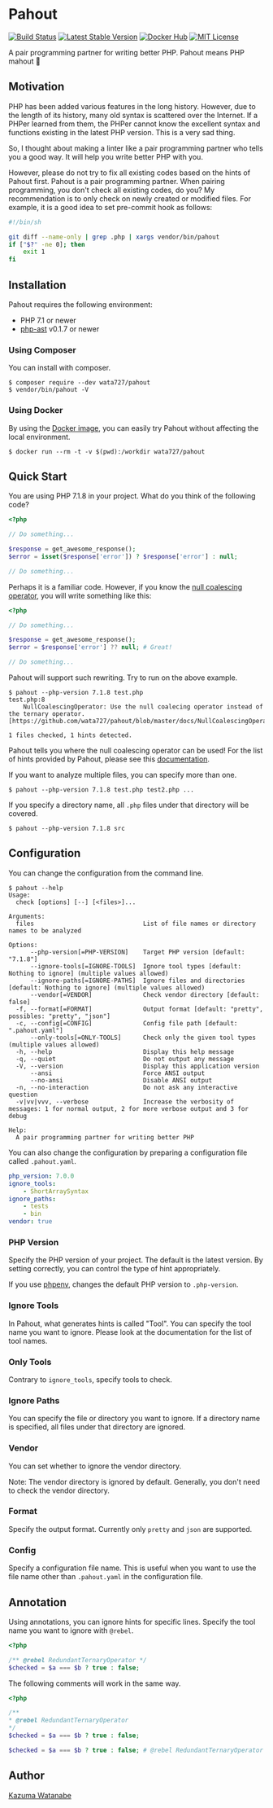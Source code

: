 # Pahout
[![Build Status](https://travis-ci.org/wata727/pahout.svg?branch=master)](https://travis-ci.org/wata727/pahout)
[![Latest Stable Version](https://poser.pugx.org/wata727/pahout/v/stable)](https://packagist.org/packages/wata727/pahout)
[![Docker Hub](https://img.shields.io/badge/docker-ready-blue.svg)](https://hub.docker.com/r/wata727/pahout/)
[![MIT License](http://img.shields.io/badge/license-MIT-blue.svg?style=flat)](LICENSE)

A pair programming partner for writing better PHP. Pahout means PHP mahout :elephant:

## Motivation

PHP has been added various features in the long history. However, due to the length of its history, many old syntax is scattered over the Internet. If a PHPer learned from them, the PHPer cannot know the excellent syntax and functions existing in the latest PHP version. This is a very sad thing.

So, I thought about making a linter like a pair programming partner who tells you a good way. It will help you write better PHP with you.

However, please do not try to fix all existing codes based on the hints of Pahout first. Pahout is a pair programming partner. When pairing programming, you don't check all existing codes, do you? My recommendation is to only check on newly created or modified files. For example, it is a good idea to set pre-commit hook as follows:

```sh
#!/bin/sh

git diff --name-only | grep .php | xargs vendor/bin/pahout
if ["$?" -ne 0]; then
    exit 1
fi
```

## Installation

Pahout requires the following environment:

- PHP 7.1 or newer
- [php-ast](https://github.com/nikic/php-ast) v0.1.7 or newer

### Using Composer

You can install with composer.

```
$ composer require --dev wata727/pahout
$ vendor/bin/pahout -V
```

### Using Docker

By using the [Docker image](https://hub.docker.com/r/wata727/pahout/), you can easily try Pahout without affecting the local environment.

```
$ docker run --rm -t -v $(pwd):/workdir wata727/pahout
```

## Quick Start

You are using PHP 7.1.8 in your project. What do you think of the following code?

```php
<?php

// Do something...

$response = get_awesome_response();
$error = isset($response['error']) ? $response['error'] : null;

// Do something...

```

Perhaps it is a familiar code. However, if you know the [null coalescing operator](https://secure.php.net/manual/en/language.operators.comparison.php#language.operators.comparison.coalesce), you will write something like this:

```php
<?php

// Do something...

$response = get_awesome_response();
$error = $response['error'] ?? null; # Great!

// Do something...

```

Pahout will support such rewriting. Try to run on the above example.

```
$ pahout --php-version 7.1.8 test.php
test.php:8
    NullCoalescingOperator: Use the null coalecing operator instead of the ternary operator. [https://github.com/wata727/pahout/blob/master/docs/NullCoalescingOperator.md]

1 files checked, 1 hints detected.
```

Pahout tells you where the null coalescing operator can be used! For the list of hints provided by Pahout, please see this [documentation](docs).

If you want to analyze multiple files, you can specify more than one.

```
$ pahout --php-version 7.1.8 test.php test2.php ...
```

If you specify a directory name, all `.php` files under that directory will be covered.

```
$ pahout --php-version 7.1.8 src
```

## Configuration

You can change the configuration from the command line.

```
$ pahout --help
Usage:
  check [options] [--] [<files>]...

Arguments:
  files                              List of file names or directory names to be analyzed

Options:
      --php-version[=PHP-VERSION]    Target PHP version [default: "7.1.8"]
      --ignore-tools[=IGNORE-TOOLS]  Ignore tool types [default: Nothing to ignore] (multiple values allowed)
      --ignore-paths[=IGNORE-PATHS]  Ignore files and directories [default: Nothing to ignore] (multiple values allowed)
      --vendor[=VENDOR]              Check vendor directory [default: false]
  -f, --format[=FORMAT]              Output format [default: "pretty", possibles: "pretty", "json"]
  -c, --config[=CONFIG]              Config file path [default: ".pahout.yaml"]
      --only-tools[=ONLY-TOOLS]      Check only the given tool types (multiple values allowed)
  -h, --help                         Display this help message
  -q, --quiet                        Do not output any message
  -V, --version                      Display this application version
      --ansi                         Force ANSI output
      --no-ansi                      Disable ANSI output
  -n, --no-interaction               Do not ask any interactive question
  -v|vv|vvv, --verbose               Increase the verbosity of messages: 1 for normal output, 2 for more verbose output and 3 for debug

Help:
  A pair programming partner for writing better PHP
```

You can also change the configuration by preparing a configuration file called `.pahout.yaml`.

```yaml
php_version: 7.0.0
ignore_tools:
    - ShortArraySyntax
ignore_paths:
    - tests
    - bin
vendor: true
```

### PHP Version

Specify the PHP version of your project. The default is the latest version. By setting correctly, you can control the type of hint appropriately.

If you use [phpenv](https://github.com/phpenv/phpenv), changes the default PHP version to `.php-version`.

### Ignore Tools

In Pahout, what generates hints is called "Tool". You can specify the tool name you want to ignore. Please look at the documentation for the list of tool names.

### Only Tools

Contrary to `ignore_tools`, specify tools to check.

### Ignore Paths

You can specify the file or directory you want to ignore. If a directory name is specified, all files under that directory are ignored.

### Vendor

You can set whether to ignore the vendor directory.

Note: The vendor directory is ignored by default. Generally, you don't need to check the vendor directory.

### Format

Specify the output format. Currently only `pretty` and `json` are supported.

### Config

Specify a configuration file name. This is useful when you want to use the file name other than `.pahout.yaml` in the configuration file.

## Annotation

Using annotations, you can ignore hints for specific lines. Specify the tool name you want to ignore with `@rebel`.

```php
<?php

/** @rebel RedundantTernaryOperator */
$checked = $a === $b ? true : false;
```

The following comments will work in the same way.

```php
<?php

/**
* @rebel RedundantTernaryOperator
*/
$checked = $a === $b ? true : false;

$checked = $a === $b ? true : false; # @rebel RedundantTernaryOperator
```

## Author

[Kazuma Watanabe](https://github.com/wata727)
